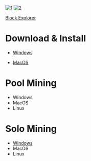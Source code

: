 ![1](https://user-images.githubusercontent.com/85453562/124698530-e3eb1c00-de9d-11eb-9d37-7e1deed0d4cc.png)
![2](https://user-images.githubusercontent.com/85453562/124698532-e64d7600-de9d-11eb-9618-8a324eac27e7.png)


[Block Explorer](http://explorer.leefcoin.org/)

# Download & Install

* [Windows](https://github.com/LeefCoin/LeefCoin/blob/main/Windows.md)

* [MacOS](https://github.com/LeefCoin/LeefCoin/blob/main/MacOS.md)

# Pool Mining

* Windows
* MacOS
* Linux

# Solo Mining

* [Windows](https://github.com/LeefCoin/LeefCoin/blob/main/SoloMineWindows.md)
* MacOS
* Linux
